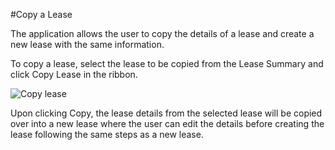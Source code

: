 #Copy a Lease

The application allows the user to copy the details of a lease and create a new lease with the same information. 

To copy a lease, select the lease to be copied from the Lease Summary and click Copy Lease in the ribbon.

![Copy lease](Isolated.png "Title")
 

Upon clicking Copy, the lease details from the selected lease will be copied over into a new lease where the user can edit the details before creating the lease following the same steps as a new lease.

 
	